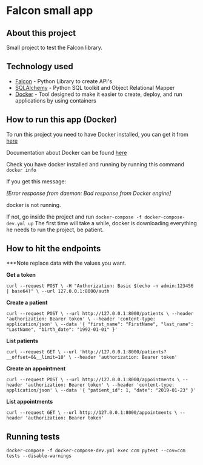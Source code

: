 # Falcon small app

## About this project

Small project to test the Falcon library. 

## Technology used

* [Falcon](https://falcon.readthedocs.io/en/stable/) - Python Library to create API's
* [SQLAlchemy](https://www.sqlalchemy.org/) - Python SQL toolkit and Object Relational Mapper
* [Docker](https://www.docker.com/) - Tool designed to make it easier to create, deploy, and run applications by using containers

## How to run this app (Docker)

To run this project you need to have Docker installed, you can get it from [here](https://www.docker.com/products/docker/)

Documentation about Docker can be found [here](https://docs.docker.com/)

Check you have docker installed and running by running this command `docker info`

If you get this message:

*[Error response from daemon: Bad response from Docker engine]*

docker is not running.

If not, go inside the project and run `docker-compose -f docker-compose-dev.yml up`
The first time will take a while, docker is downloading everything he needs to run the project, be patient.


## How to hit the endpoints

***Note replace data with the values you want.

**Get a token**

`
curl --request POST \
     -H "Authorization: Basic $(echo -n admin:123456 | base64)" \
     --url 127.0.0.1:8000/auth
`

**Create a patient**

`
curl --request POST \
  --url http://127.0.0.1:8000/patients \
  --header 'authorization: Bearer token' \
  --header 'content-type: application/json' \
  --data '{
	"first_name": "FirstName",
	"last_name": "LastName",
	"birth_date": "1992-01-01"
}'
`


**List patients**

`
curl --request GET \
  --url 'http://127.0.0.1:8000/patients?__offset=0&__limit=10' \
  --header 'authorization: Bearer token'
`


**Create an appointment**

`
curl --request POST \
  --url http://127.0.0.1:8000/appointments \
  --header 'authorization: Bearer token' \
  --header 'content-type: application/json' \
  --data '{
	"patient_id": 1,
	"date": "2019-01-23"
}'
`


**List appointments**

`
curl --request GET \
  --url http://127.0.0.1:8000/appointments \
  --header 'authorization: Bearer token'
`

## Running tests

`docker-compose -f docker-compose-dev.yml exec ccm pytest --cov=ccm tests --disable-warnings`


